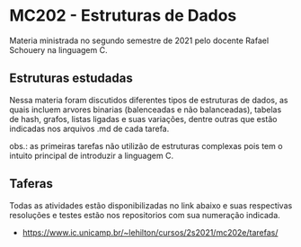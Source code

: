 # MC202 - Estruturas de Dados
 
Materia ministrada no segundo semestre de 2021 pelo docente Rafael Schouery na linguagem C.

## Estruturas estudadas
Nessa materia foram discutidos diferentes tipos de estruturas de dados, as quais incluem arvores binarias (balenceadas e não balanceadas), tabelas de hash, grafos, listas ligadas e suas variações, dentre outras que estão indicadas nos arquivos .md de cada tarefa.

obs.: as primeiras tarefas não utilizão de estruturas complexas pois tem o intuito principal de introduzir a linguagem C.

## Taferas 
Todas as atividades estão disponibilizadas no link abaixo e suas respectivas resoluções e testes estão nos repositorios com sua numeração indicada. 

+ https://www.ic.unicamp.br/~lehilton/cursos/2s2021/mc202e/tarefas/ 

